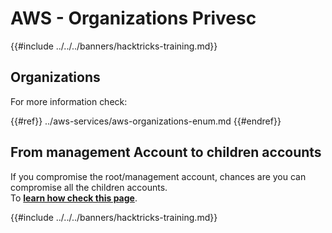 # AWS - Organizations Privesc

{{#include ../../../banners/hacktricks-training.md}}

## Organizations

For more information check:

{{#ref}}
../aws-services/aws-organizations-enum.md
{{#endref}}

## From management Account to children accounts

If you compromise the root/management account, chances are you can compromise all the children accounts.\
To [**learn how check this page**](../index.html#compromising-the-organization).

{{#include ../../../banners/hacktricks-training.md}}




